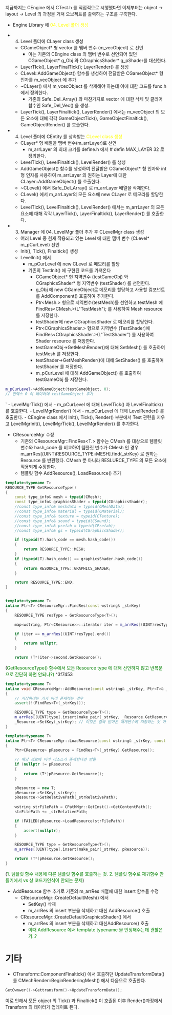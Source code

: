 
지금까지는 CEngine 에서 CTest.h 를 직접적으로 시행했다면 이제부터는 object -> layout -> Level  의 과정을 거쳐 오브젝트를 출력하는 구조를 구축한다.

- Engine Library 에 <span style="color: yellow">04. Level 폴더 생성</span>
- 04. Level 폴더에 CLayer class 생성
	- CGameObject* 형 vector 를 맴버 변수 (m_vecObject) 로 선언
		- 이는 기존의 CEngine class 의 맴버 변수로 선언되어 있던 CGameObject* g_Obj 와 CGraphicsShader* g_pShader를 대신한다. 
	- LayerTIck(), LayerFinalTick(); LayerRender() 를 생성
	- CLevel::AddGameObject() 함수를 생성하여 전달받은 CGameObject* 형 인자를 m_vecObject 에 추가
	- ~CLayer() 에서 m_vcecObject 를 삭제해야 하는데 이에 대한 코드를 func.h 에서 정의한다.
		- 기존의 Safe_Del_Array() 와 마찬가지로 vector 에 대한 삭제 및 클리어 함수인 Safe_Del_Vec() 을 생성.
	- LayerTick(), LayerFinaltick(), LayerRender() 에서는 m_vecObject 의 모든 요소에 대해 각각 GameObjectTick(), GameObjectFinaltick(), GameObjectRender() 를 호출한다.

- 04. Level 폴더에 CEntity 를 상속받는 <span style="color: yellow">CLevel class 생성</span>
	- CLayer* 형 배열을 맴버 변수(m_arrLayer)로 선언
		- m_arrLayer 의 최대 크기를 define.h 에서 # defin MAX_LAYER 32 로 정의한다.
	- LevelTick(), LevelFinaltick(), LevelRender() 를 생성
	- AddGameObject() 함수를 생성하여 전달받은 CGameObject* 형 인자와 int 형 인자를 사용하여 m_arrLayer 의 원하는 Layer에 대한 CLayer::AddGameObject() 를 호출한다.
	- ~CLevel() 에서 Safe_Del_Array() 로 m_arrLayer 배열을 삭제한다.
	- CLevel() 에서 m_arrLayer의 모든 요소에 new CLayer 로 메모리를 할당한다.
	- LevelTick(), LevelFinaltick(), LevelRender() 에서는 m_arrLayer 의 모든 요소에 대해 각각 LayerTick(), LayerFinaltick(), LayerRender() 를 호출한다.

- 03. Manager 에 04. LevelMgr 폴더 추가 후 CLevelMgr class 생성
	- 여러 Level 중 현재 작용되고 있는 Level 에 대한 맴버 변수 (CLevel* m_pCurLevel) 선언
	- Init(), Tick(), Finaltick() 생성
	- LevelInit() 에서 
		- m_pCurLevel 에 new CLevel 로 메모리를 할당
		- 기존의 TestInit() 에 구현된 코드를 가져온다
			- CGameObject* 현 지역변수 (testGameObj) 와 CGraphicsShader* 형 지역변수 (testShader) 를 선언한다.
			- g_Obj 에 new CGameObject로 메모리를 할당하고 사용할 컴포넌트를 AddComponent() 호출하여 추가한다.
			- Ptr<Mesh.> 형으로 지역변수(testMesh)를 선언하고 testMesh 에 FindRes<CMesh.>(L"TestMesh"); 를 사용하여 Mesh resource  를 저장한다.
			- testShader에 new CGraphicsShader 로 메모리를 할당한다.
			- Ptr<CGraphicsShader.> 형으로 지역변수 (TestShader)에 FindRes<CGraphicsShader.>(L"TestShader") 를 사용하여 Shader resource 를 저장한다.
			- testGameObj->GetMeshRender()에 대해 SetMesh() 를 호출하여 testMesh 를 저장한다.
			- testShader->GetMeshRender()에 대해 SetShader() 를 호출하여 testShader 를 저장한다.
			- m_pCurLevel 에 대해 AddGameObject() 를 호출하여 testGameObj 를 저장한다.

```c++
m_pCurLevel->AddGameObject(testGameObject, 0);
// 인덱스 0 의 레이어에 testGameObject 추가
```
`
	- LevelMgrTick() 에서
		- m_pCurLevel 에 대해 LevelTick() 과 LevelFinaltick() 를 호출한다.
	- LevelMgrRender() 에서
		- m_pCurLevel 에 대해 LevelRender() 를 호출한다.
	- CEngine class 에서 Init(), Tick(), Render() 부분에서 Test 관련을 지우고 LevelMgrInit(), LevelMgrTick(), LevelMgrRender() 를 추가한다.

- CResourceMgr 수정
	- 기존의 CResourceMgr::FindRes<T.> 함수는 CMesh 를 대상으로 템플릿 변수와 hash_code 를 비교하여 템플릿 변수가 CMesh 인 경우  m_arrRes[(UINT)RESOURCE_TYPE::MESH].find(_strKey) 로 원하는 Resource 를 반환했다. CMesh 뿐 아니라 RESLURCE_TYPE 의 모든 요소에 적용되게 수정한다.
	- 템플릿 함수 AddResource(), LoadResource() 추가

```c++
template<typename T>
RESOURCE_TYPE GetResourceType()
{
    const type_info& mesh = typeid(CMesh);
    const type_info& graphicsShader = typeid(CGraphicsShader);
    //const type_info& meshdata = typeid(CMeshData);
    //const type_info& material = typeid(CMaterial);
    //const type_info& texture = typeid(CTexture);
    //const type_info& sound = typeid(CSound);
    //const type_info& prefab = typeid(CPrefab);
    //const type_info& gs = typeid(CGraphicsShader);

    if (typeid(T).hash_code == mesh.hash_code())
    {
        return RESOURCE_TYPE::MESH;
    }
    if (typeid(T).hash_code() == graphicsShader.hash_code())
    {
        return RESOURCE_TYPE::GRAPHICS_SHADER;
    }

    return RESOURCE_TYPE::END;
}


template<typename T>
inline Ptr<T> CResourceMgr::FindRes(const wstring& _strKey)
{
    RESOURCE_TYPE resType = GetResourceType<T>();

    map<wstring, Ptr<CResource>>::iterator iter = m_arrRes[(UINT)resType].find(_strKey);

    if (iter == m_arrRes[(UINT)resType].end())
    {
        return nullptr;
    }

    return (T*)iter->second.GetResource();
```
(<span style="color: green ">GetResourceType() 함수에서 모든 Resource type 에 대해 선언하지 않고 반복문으로 간단히 하면 안되나?)</span> ^3f7453

```c++
template<typename T>
inline void CResourceMgr::AddResource(const wstring& _strKey, Ptr<T>& _Resource)
{
    // 저장하려는 키가 이미 존재하는 경우
    assert(!(FindRes<T>(_strKey)));

    RESOURCE_TYPE type = GetResourceType<T>();
    m_arrRes[(UINT)type].insert(make_pair(_strKey, _Resource.GetResource()));
    _Resource->SetKey(_strKey); // 이것은 결국 받아온 매개변수에 저장하는 것 아닌가> 다시 m_arrRes[] 에 저장한것을 가져와야 하는것 아닌가.
}

template<typename T>
inline Ptr<T> CResourceMgr::LoadResource(const wstring& _strKey, const wstring& _strRelativePath)
{
    Ptr<CResource> pResource = FindRes<T>(_strKey).GetResource();

    // 해당 경로에 이미 리소스가 존재한다면 반환
    if (nullptr != pResource)
    {
        return (T*)pResource.GetResource();
    }

    pResource = new T;
    pResource->SetKey(_strKey);
    pResource->SetRelativePath(_strRelativePath);
    
    wstring strFilePath = CPathMgr::GetInst()->GetContentPath();
    strFilePath += _strRelativePath;

    if (FAILED(pResource->LoadResource(strFilePath))
    {
        assert(nullptr);
    }

    RESOURCE_TYPE type = GetResourceType<T>();
    m_arrRes[(UINT)type].insert(make_pair(_strKey, pResource));

    return (T*)pResource.GetResource();
}
```
(<span style="color: green">1. 템플릿 함수 내용에 다른 템플릿 함수를 호출하는 것. 2. 템플릿 함수로 재귀함수 만들기에서 vs 상 코드가인식이 안되는 문제</span>)

- AddResource 함수 추가로 기존의 m_arrRes 배열에 대한 insert 함수들 수정
	- CResourceMgr::CreateDefaultMesh() 에서
		- SetKey() 삭제
		- m_arrRes 의 insert 부분을 삭제하고 대신 AddResource() 호출
	- CResourceMgr::CreateDefaultGraphicsShader() 에서
		- m_arrRes 의 insert 부분을 삭제하고 대신AddResource() 호출
		- <span style="color: green">이때 AddResource 에서 template typename 을 안정해주는데 괜찮은가..? </span>
# 기타

- CTransform::ComponentFinaltick() 에서 호출하던 UpdateTransformData()를 CMechRender::BeginRenderingMesh() 에서 다음으로 호출한다.
```c++
GetOwnwer()->Gettransform()->UpdateTransformData();
```
이로 인해서 모든 object 의 Tick() 과 Finaltick() 이 호출된 이후 Render()과정에서 Transform 의 데이터가 업데이트 된다.